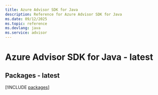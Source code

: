 ```yaml
---
title: Azure Advisor SDK for Java
description: Reference for Azure Advisor SDK for Java
ms.date: 09/12/2025
ms.topic: reference
ms.devlang: java
ms.service: advisor
---
```

# Azure Advisor SDK for Java - latest
## Packages - latest
[!INCLUDE [packages](advisor-index.md)]